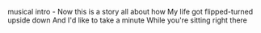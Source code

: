 musical intro -
Now this is a story all about how
My life got flipped-turned upside down
And I'd like to take a minute
While you're sitting right there

